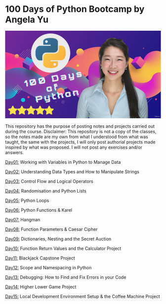 # 100 Days of Python Bootcamp by Angela Yu

![dr.yu](./assets/dr.yu.png "100 Days of Python Bootcamp by Angela Yu")

This repository has the purpose of posting notes and projects carried out during the course.
Disclaimer: This repository is not a copy of the classes, so the notes made are my own from what I understood from what was taught, the same with the projects, I will only post authorial projects made inspired by what was proposed. I will not post any exercises and/or answers.



[Day01:](./Day01/) Working with Variables in Python to Manage Data

[Day02:](./Day02/) Understanding Data Types and How to Manipulate Strings

[Day03:](./Day03/) Control Flow and Logical Operators

[Day04:](./Day04/) Randomisation and Python Lists

[Day05:](./Day05/) Python Loops

[Day06:](./Day06/) Python Functions & Karel

[Day07:](./Day07/) Hangman

[Day08:](./Day08/) Function Parameters & Caesar Cipher

[Day09:](./Day09/) Dictionaries, Nesting and the Secret Auction

[Day10:](./Day10/) Function Return Values and the Calculator Project

[Day11:](./Day11/) Blackjack Capstone Project

[Day12:](./Day12/) Scope and Namespacing in Python

[Day13:](./Day13/) Debugging: How to Find and Fix Errors in your Code

[Day14:](./Day14/) Higher Lower Game Project

[Day15:](./Day15/) Local Development Environment Setup & the Coffee Machine Project
